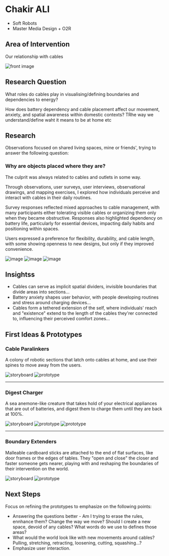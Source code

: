 # Chakir ALI
- Soft Robots
- Master Media Design + O2R


## Area of Intervention
Our relationship with cables

![front image](img/Img.jpg)



## Research Question

What roles do cables play in visualising/defining boundaries and dependencies to energy?

How does battery dependency and cable placement affect our movement, anxiety, and spatial awareness within domestic contexts? TRhe way we understand/define waht it means to be at home etc



## Research

Observations focused on shared living spaces, mine or friends', trying to answer the following question:
### Why are objects placed where they are?

The culprit was always related to cables and outlets in some way.

Through observations, user surveys, user interviews, observational drawings, and mapping exercises, I explored how individuals perceive and interact with cables in their daily routines.

Survey responses reflected mixed approaches to cable management, with many participants either tolerating visible cables or organizing them only when they became obstructive. Responses also highlighted dependency on battery life, particularly for essential devices, impacting daily habits and positioning within spaces.
 
 Users expressed a preference for flexibility, durability, and cable length, with some showing openness to new designs, but only if they improved convenience.

![image](img/datacsv.PNG)
![image](img/Img2.jpg)
![image](img/IMG_5688.jpg)


## Insightss

- Cables can serve as implicit spatial dividers, invisible boundaries that divide areas into sections...
- Battery anxiety shapes user behavior, with people developing routines and stress around charging devices...
- Cables form a tethered extension of the self, where individuals' reach and "existence" extend to the length of the cables they'rer connected to, influencing their perceived comfort zones...


## First Ideas & Prototypes

### **Cable Paralinkers**
A colony of robotic sections that latch onto cables at home, and use their spines to move away from the users.

![storyboard](img/Cable%20paralinkers.png)
![prototype](img/proto1.jpg)


---

### **Digest Charger**

A sea anemone-like creature that takes hold of your electrical appliances that are out of batteries, and digest them to charge them until they are back at 100%.

![storyboard](img/Digest%20Charger.png)
![prototype](img/proto2.jpg)
![prototype](img/proto3.jpg)



---

### **Boundary Extenders**
Malleable cardboard sticks are attached to the end of flat surfaces, like door frames or the edges of tables. They "open and close" the closer and faster someone gets nearer, playing with and reshaping the boundaries of their intervention on the world. 

![storyboard](img/Firewall%20Extenders.png)
![prototype](img/proto4.jpg)

## Next Steps

Focus on refining the prototypes to emphasize on the following points:
- Answering the questions better - Am I trying to erase the rules, ennhance them? Change the way we move? Should I create a new space, devoid of any cables? What words do we use to defines those areas?
- What would the world look like with new movements around cables? Pulling, stretching, retracting, loosening, cutting, squashing...?
- Emphasize user interaction.
